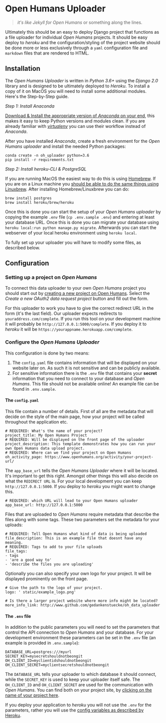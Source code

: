 # Open Humans Uploader
> *it's like Jekyll for Open Humans*
or something along the lines.

Ultimately this should be an easy to deploy Django project that functions as a
file uploader for individual *Open Humans* projects. It should be easy deploy to
*heroku* and the configuration/styling of the project website should be done more
or less exclusively through a `yaml` configuration file and `markdown` files that
are rendered to HTML.

## Installation
The *Open Humans Uploader* is written in *Python 3.6+* using the *Django 2.0* library and is designed to be ultimately deployed
to *Heroku*. To install a copy of it on MacOS you will need to install some additional modules. Here's the Step-by-Step guide.

 *Step 1: Install Anaconda*

[Download & Install the appropriate version of *Anaconda* on your end](https://www.anaconda.com/download/#macos),
this makes it easy to keep Python versions and modules clean. If you are already familiar with [*virtualenv*](https://virtualenv.pypa.io/en/stable/) you can use their workflow instead of *Anaconda*.

After you have installed *Anaconda*, create a fresh environment for the *Open Humans uploader* and install the needed Python packages:

```
conda create -n oh_uploader python=3.6
pip install -r requirements.txt
```

*Step 2: Install heroku-CLI & PostgreSQL*

If you are running MacOS the easiest way to do this is using [Homebrew](https://brew.sh/). If you are on a Linux machine you [should be able to do the same things using Linuxbrew](https://virtualenv.pypa.io/en/stable/). After installing Homebrew/Linuxbrew
you can do:

```
brew install postgres
brew install heroku/brew/heroku
```

Once this is done you can start the setup of your *Open Humans uploader* by copying the example `.env` file (`cp .env.sample .env`) and entering at least your database URL. Once this is done you can migrate your database using `heroku local:run python manage.py migrate`. Afterwards you can start the webserver of your local heroku environment using `heroku local`.

To fully set up your uploader you will have to modify some files, as described below.

## Configuration

### Setting up a project on *Open Humans*
To connect this data uploader to your own *Open Humans* project you should start out by
[creating a new project on Open Humans](https://www.openhumans.org/direct-sharing/projects/manage/).
Select the *Create a new OAuth2 data request project* button and fill out the form.

For this uploader to work you have to give the correct redirect URL in the form (it's the last field).
Our uploader expects redirects to `youraddress.com/complete`. If you run this tool on your development
machine it will probably be `http://127.0.0.1:5000/complete`. If you deploy it to *heroku* it will be
`https://yourappname.herokuapp.com/complete`.

### Configure the *Open Humans Uploader*

This configuration is done by two means:
1. The `config.yaml` file contains information that will be displayed on your website later on. As such it is not sensitive and can be publicly available.
2. For sensitive information there is the `.env` file that contains your **secret** information that you need to connect to your database and *Open Humans*. This file should not be available online! An example file can be found in `.env.sample`.

#### The `config.yaml`

This file contain a number of details. First of all are the metadata that will decide on the style of the main page, how your project will be called throughout the application etc.

```
# REQUIRED: What's the name of your project?
project_title: My Open Humans Project
# REQUIRED: Will be displayed on the front page of the uploader
project_description: This template demonstrates how you can run your own Open Humans data upload project.
# REQUIRED: Where can we find your project on Open Humans
oh_activity_page: https://www.openhumans.org/activity/your-project-url/
```

The `app_base_url` tells the *Open Humans Uploader* where it will be located. It's
important to get this right. Amongst other things this will also decide on what the `REDIRECT URL` is.
For your local development you can keep `http://127.0.0.1:5000`. If you deploy to *heroku* you might
want to change this.

```
# REQUIRED: which URL will lead to your Open Humans uploader
app_base_url: http://127.0.0.1:5000
```

Files that are uploaded to *Open Humans* require metadata that describe the files
along with some tags. These two parameters set the metadata for your uploads:

```
# REQUIRED: Tell Open Humans what kind of data is being uploaded
file_description: This is an example file that doesnt have any meaning.
# REQUIRED: Tags to add to your file uploads
file_tags:
- tags
- 'are a good way to'
- 'describe the files you are uploading'
```

Optionally you can also specify your own logo for your project. It will be displayed
prominently on the front page.

```
# Give the path to the logo of your project.
logo: ' static/example_logo.png'

# Is there a larger project website where more info might be located?
more_info_link: http://www.github.com/gedankenstuecke/oh_data_uploader
```

#### The `.env` file
In addition to the public parameters you will need to set the parameters that control the API
connection to *Open Humans* and your database. For your development environment these parameters
can be set in the `.env` file (an example is provided in `.env.sample`):

```
DATABASE_URL=postgres:///myurl
SECRET_KEY=mysecretshouldnotbeongit
OH_CLIENT_ID=myclientidshouldnotbeongit
OH_CLIENT_SECRET=myclientsecretshouldnotbeongit
```

The `DATABASE_URL` tells your uploader to which database it should connect, while the `SECRET_KEY` is used
to keep your uploader itself safe. The `OH_CLIENT_ID` and `OH_CLIENT_SECRET` are used for the communication with
*Open Humans*. You can find both on your project site, by [clicking on the name of your project here](https://www.openhumans.org/direct-sharing/projects/manage/).

If you deploy your application to *heroku* you will not use the `.env` for the parameters, rather you will use the [config variables as described by Heroku](https://devcenter.heroku.com/articles/config-vars).
